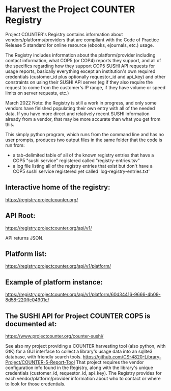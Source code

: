 # Harvest the Project COUNTER Registry

Project COUNTER's Registry contains information about  vendors/platforms/providers that are compliant with the Code of Practice Release 5 standard for online resource (ebooks, ejournals, etc.) usage.

The Registry includes information about the platform/provider including contact information, what COP5 (or COP4) reports they support, and all of the specifics regarding how they support COP5 SUSHI API requests for usage reports, basically everything except an institution's own required credentials (customer_id plus optionally requestor_id and api_key) and other constraints on using their SUSHI API server (eg if they also require the request to come from the customer's IP range, if they have volume or speed limits on server requests, etc.) 

March 2022 Note: the Registry is still a work in progress, and only some vendors have finished populating their own entry with
all of the needed data. If you have more direct and relatively recent 
SUSHI information already from a vendor, that may be more accurate than what you get from this.

This simply python program, which runs from the command line and has no user prompts, produces two output files
in the same folder that the code is run from:
* a tab-delimited table of all of the known registry entries that have a COP5 "sushi service" registered called "registry-entries.tsv"
* a log file listing all of the registry entries that exist but don't have a COP5 sushi service registered yet called
'log-registry-entries.txt'

## Interactive home of the registry:
https://registry.projectcounter.org/

## API Root:
https://registry.projectcounter.org/api/v1/

API returns JSON.

## Platform list:
https://registry.projectcounter.org/api/v1/platform/

## Example of platform instance:
https://registry.projectcounter.org/api/v1/platform/60d34416-9666-4b09-8d58-220ffc04901e/


## The SUSHI API for Project COUNTER COP5 is documented at:
https://www.projectcounter.org/counter-sushi/

See also my project providing a COUNTER harvesting tool (also python, with GtK) for a GUI
interface to collect a library's usage data into an sqlite3 database, with friendly search tools.
https://github.com/CS-4820-Library-Project/COUNTER-5-Report-Tool
That project requires the vendor configuration info found in the Registry, 
along with the library's unique credentials (customer_id, requestor_id, api_key).
The Registry provides for each vendor/platform/provider information about who to contact or where to 
look for those credentials.
